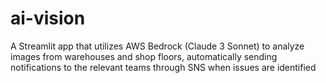 # ai-vision
A Streamlit app that utilizes AWS Bedrock (Claude 3 Sonnet) to analyze images from warehouses and shop floors, automatically sending notifications to the relevant teams through SNS when issues are identified
